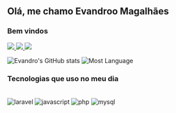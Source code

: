 ## Olá, me chamo Evandroo Magalhães

### Bem vindos

<div> 
  <a href="https://instagram.com/evandroynno" target="_blank">
    <img src="https://img.shields.io/badge/-Instagram-%23E4405F?style=for-the-badge&logo=instagram&logoColor=white" target="_blank">
  </a>
  <a href = "mailto:evandro.ynno@gmail.com">
    <img src="https://img.shields.io/badge/-Gmail-%23333?style=for-the-badge&logo=gmail&logoColor=white" target="_blank">
  </a>
  <a href="https://www.linkedin.com/in/evandro-magalhaes-da-silva-83a95450" target="_blank">
    <img src="https://img.shields.io/badge/-LinkedIn-%230077B5?style=for-the-badge&logo=linkedin&logoColor=white" target="_blank">
  </a> 
  
</div>

![Evandro's GitHub stats](https://github-readme-stats.vercel.app/api?username=evandroynno&theme=github_dark&include_all_commits=true&count_private=true&show_icons=true)
![Most Language](https://github-readme-stats.vercel.app/api/top-langs/?username=evandroynno&layout=donut&langs_count=4&theme=github_dark&include_all_commits=true&count_private=true)


### Tecnologias que uso no meu dia 

<div style="display: inline_block"><br/>
    <img align="center" alt="laravel" src="https://img.shields.io/badge/Laravel-FF2D20?style=for-the-badge&logo=laravel&logoColor=white" /> <img align="center" alt="javascript" src="https://img.shields.io/badge/JavaScript-F7DF1E?style=for-the-badge&logo=javascript&logoColor=black" />
    <img align="center" alt="php" src="https://img.shields.io/badge/PHP-777BB4?style=for-the-badge&logo=php&logoColor=white" /> <img align="center" alt="mysql" src="https://img.shields.io/badge/MySQL-00000F?style=for-the-badge&logo=mysql&logoColor=white" />
</div>
<!--
<picture>
  <source
    srcset="https://github-readme-stats.vercel.app/api?username=evandroynno&show_icons=true&theme=github_dark&count_private=false&&hide=stars,prs"
    media="(prefers-color-scheme: dark), (prefers-color-scheme: no-preference)"
  />
  <source
    srcset="https://github-readme-stats.vercel.app/api?username=evandroynno&show_icons=true&theme=dark&count_private=false&&hide=prs,stars"
    media="(prefers-color-scheme: light), (prefers-color-scheme: no-preference)"
  />
  <img src="https://github-readme-stats.vercel.app/api?username=evandroynno&show_icons=true" />
</picture>

<!--
**evandroynno/evandroynno** is a ✨ _special_ ✨ repository because its `README.md` (this file) appears on your GitHub profile.

Here are some ideas to get you started:

- 🔭 I’m currently working on ...
- 🌱 I’m currently learning ...
- 👯 I’m looking to collaborate on ...
- 🤔 I’m looking for help with ...
- 💬 Ask me about ...
- 📫 How to reach me: ...
- 😄 Pronouns: ...
- ⚡ Fun fact: ...
-->
